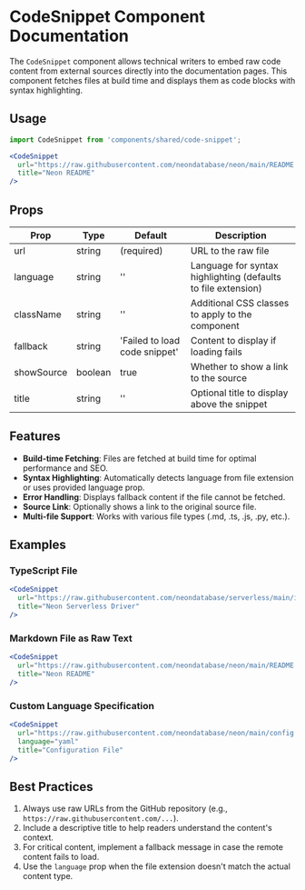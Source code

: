 # CodeSnippet Component Documentation

The `CodeSnippet` component allows technical writers to embed raw code content from external sources directly into the documentation pages. This component fetches files at build time and displays them as code blocks with syntax highlighting.

## Usage

```jsx
import CodeSnippet from 'components/shared/code-snippet';

<CodeSnippet 
  url="https://raw.githubusercontent.com/neondatabase/neon/main/README.md"
  title="Neon README"
/>
```

## Props

| Prop        | Type      | Default                         | Description                                             |
|-------------|-----------|--------------------------------|---------------------------------------------------------|
| url         | string    | (required)                     | URL to the raw file                                     |
| language    | string    | ''                             | Language for syntax highlighting (defaults to file extension) |
| className   | string    | ''                             | Additional CSS classes to apply to the component         |
| fallback    | string    | 'Failed to load code snippet'  | Content to display if loading fails                     |
| showSource  | boolean   | true                           | Whether to show a link to the source                    |
| title       | string    | ''                             | Optional title to display above the snippet             |

## Features

- **Build-time Fetching**: Files are fetched at build time for optimal performance and SEO.
- **Syntax Highlighting**: Automatically detects language from file extension or uses provided language prop.
- **Error Handling**: Displays fallback content if the file cannot be fetched.
- **Source Link**: Optionally shows a link to the original source file.
- **Multi-file Support**: Works with various file types (.md, .ts, .js, .py, etc.).

## Examples

### TypeScript File

```jsx
<CodeSnippet 
  url="https://raw.githubusercontent.com/neondatabase/serverless/main/index.ts"
  title="Neon Serverless Driver"
/>
```

### Markdown File as Raw Text

```jsx
<CodeSnippet 
  url="https://raw.githubusercontent.com/neondatabase/neon/main/README.md"
  title="Neon README"
/>
```

### Custom Language Specification

```jsx
<CodeSnippet 
  url="https://raw.githubusercontent.com/neondatabase/neon/main/config.txt"
  language="yaml"
  title="Configuration File"
/>
```

## Best Practices

1. Always use raw URLs from the GitHub repository (e.g., `https://raw.githubusercontent.com/...`).
2. Include a descriptive title to help readers understand the content's context.
3. For critical content, implement a fallback message in case the remote content fails to load.
4. Use the `language` prop when the file extension doesn't match the actual content type.
